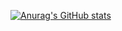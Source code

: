 [![Anurag's GitHub stats](https://github-readme-stats.vercel.app/api?username=coolmcslime)](https://github.com/anuraghazra/github-readme-stats)
